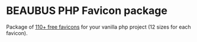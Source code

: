 # BEAUBUS PHP Favicon package

Package of [110+ free favicons](https://favicons.beaubus.com) for your vanilla php project (12 sizes for each favicon). 
